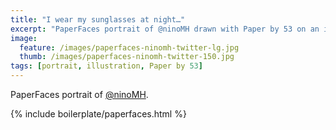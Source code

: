 ```yaml
---
title: "I wear my sunglasses at night…"
excerpt: "PaperFaces portrait of @ninoMH drawn with Paper by 53 on an iPad."
image: 
  feature: /images/paperfaces-ninomh-twitter-lg.jpg
  thumb: /images/paperfaces-ninomh-twitter-150.jpg
tags: [portrait, illustration, Paper by 53]
---
```


PaperFaces portrait of [@ninoMH](http://twitter.com/ninoMH).

{% include boilerplate/paperfaces.html %}